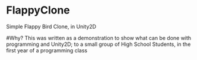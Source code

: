 # FlappyClone
Simple Flappy Bird Clone, in Unity2D

#Why?
This was written as a demonstration to show what can be done with programming and Unity2D; to a small group of High School Students, in the first year of a programming class
